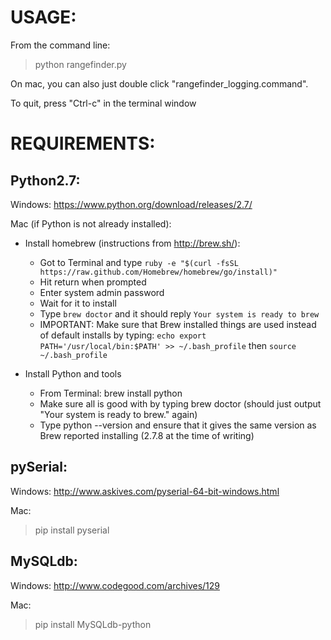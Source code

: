 USAGE:
=====

From the command line: 

> python rangefinder.py

On mac, you can also just double click "rangefinder_logging.command".

To quit, press "Ctrl-c" in the terminal window 

REQUIREMENTS:
============

Python2.7: 
----------

Windows: https://www.python.org/download/releases/2.7/

Mac (if Python is not already installed): 
	
+ Install homebrew (instructions from http://brew.sh/):
   - Got to Terminal and type `ruby -e "$(curl -fsSL
     https://raw.github.com/Homebrew/homebrew/go/install)"`
   - Hit return when prompted
   - Enter system admin password
   - Wait for it to install
   - Type `brew doctor` and it should reply `Your system is ready to
     brew`
   - IMPORTANT: Make sure that Brew installed things are used instead
     of default installs by typing: `echo export PATH='/usr/local/bin:$PATH' >> ~/.bash_profile`
     then `source ~/.bash_profile`

+ Install Python and tools

   - From Terminal: brew install python
   - Make sure all is good with by typing brew doctor (should just output "Your system is ready to brew." again)
   - Type python --version and ensure that it gives the same version as Brew reported installing (2.7.8 at the time of writing)



pySerial: 
---------

Windows: http://www.askives.com/pyserial-64-bit-windows.html

Mac: 
> pip install pyserial

MySQLdb: 
--------

Windows: http://www.codegood.com/archives/129

Mac:
> pip install MySQLdb-python

